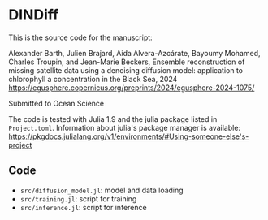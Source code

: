 # DINDiff


This is the source code for the manuscript:

Alexander Barth, Julien Brajard, Aida Alvera-Azcárate, Bayoumy Mohamed, Charles Troupin, and Jean-Marie Beckers,
Ensemble reconstruction of missing satellite data using a denoising diffusion model: application to chlorophyll a concentration in the Black Sea, 2024
https://egusphere.copernicus.org/preprints/2024/egusphere-2024-1075/

Submitted to Ocean Science


The code is tested with Julia 1.9 and the julia package listed in `Project.toml`.
Information about julia's package manager is available: https://pkgdocs.julialang.org/v1/environments/#Using-someone-else's-project

## Code

* `src/diffusion_model.jl`: model and data loading
* `src/training.jl`: script for training
* `src/inference.jl`: script for inference


